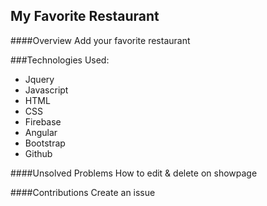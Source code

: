 ## My Favorite Restaurant

####Overview
Add your favorite restaurant


###Technologies Used:
* Jquery
* Javascript
* HTML
* CSS
* Firebase
* Angular
* Bootstrap
* Github

####Unsolved Problems
 How to edit & delete on showpage

####Contributions
 Create an issue


